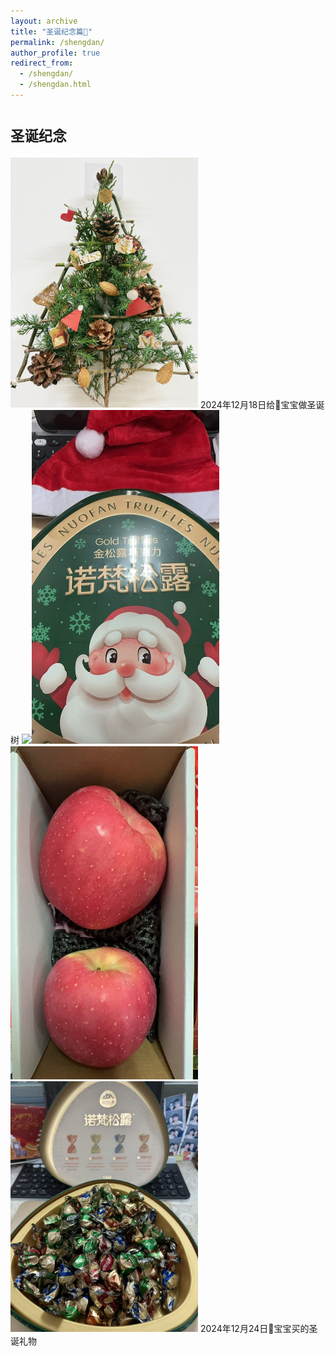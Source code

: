 ```yaml
---
layout: archive
title: "圣诞纪念篇💏"
permalink: /shengdan/
author_profile: true
redirect_from:
  - /shengdan/
  - /shengdan.html
---
```


<span style="font-size: 0.8em;">圣诞纪念</span>
======
<img src="../images/20241218.jpg" width = 300 height = "auto">
2024年12月18日给🥣宝宝做圣诞树
<img src="../images/20241224.jpg" width = 300 height = "auto"><img src="../images/20241224-1.jpg" width = 300 height = "auto">
<img src="../images/20241224-2.jpg" width = 300 height = "auto"><img src="../images/20241224-3.jpg" width = 300 height = "auto">
2024年12月24日🥣宝宝买的圣诞礼物
